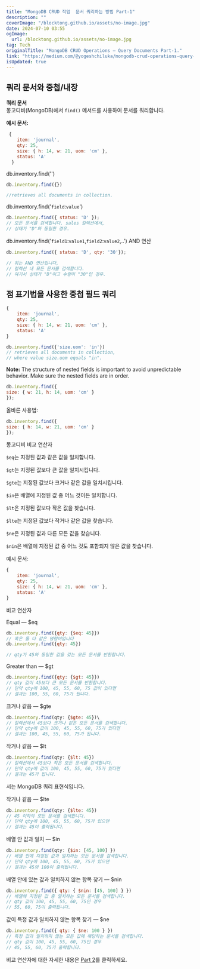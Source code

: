 ```yaml
---
title: "MongoDB CRUD 작업  문서 쿼리하는 방법 Part-1"
description: ""
coverImage: "/blocktong.github.io/assets/no-image.jpg"
date: 2024-07-10 03:55
ogImage: 
  url: /blocktong.github.io/assets/no-image.jpg
tag: Tech
originalTitle: "MongoDB CRUD Operations — Query Documents Part-1."
link: "https://medium.com/@yogeshchiluka/mongodb-crud-operations-query-documents-part-1-9eda8b14d6dd"
isUpdated: true
---
```





## 쿼리 문서와 중첩/내장

**쿼리 문서**  
몽고디비(MongoDB)에서 `find()` 메서드를 사용하여 문서를 쿼리합니다.  

**예시 문서:**

<div class="content-ad"></div>

```js
 {
    item: 'journal',
    qty: 25,
    size: { h: 14, w: 21, uom: 'cm' },
    status: 'A'
  }
```

db.inventory.find('')

```js
db.inventory.find({})

//retrieves all documents in collection.
```

db.inventory.find('`field`:`value`')

<div class="content-ad"></div>

```js
db.inventory.find({ status: 'D' });
// 모든 문서를 검색합니다. sales 컬렉션에서,
// 상태가 "D"와 동일한 경우. 
```

db.inventory.find('`field1`:`value1`,`field2`:`value2`,..')
AND 연산

```js
db.inventory.find({ status: 'D', qty: '30'});

// 위는 AND 연산입니다,
// 컬렉션 내 모든 문서를 검색합니다.
// 여기서 상태가 "D"이고 수량이 "30"인 경우.
```

## 점 표기법을 사용한 중첩 필드 쿼리

<div class="content-ad"></div>

```js
{
    item: 'journal',
    qty: 25,
    size: { h: 14, w: 21, uom: 'cm' },
    status: 'A'
}
```

```js
db.inventory.find({'size.uom': 'in'})
// retrieves all documents in collection,
// where value size.uom equals "in".
```

**Note:** The structure of nested fields is important to avoid unpredictable behavior. Make sure the nested fields are in order.

<div class="content-ad"></div>

```js
db.inventory.find({
size: { w: 21, h: 14, uom: 'cm' }
});
```

올바른 사용법:

```js
db.inventory.find({
size: { h: 14, w: 21, uom: 'cm' }
});
```

몽고디비 비교 연산자


<div class="content-ad"></div>

`$eq`는 지정된 값과 같은 값을 일치합니다.

`$gt`는 지정된 값보다 큰 값을 일치시킵니다.

`$gte`는 지정된 값보다 크거나 같은 값을 일치시킵니다.

`$in`은 배열에 지정된 값 중 어느 것이든 일치합니다.

<div class="content-ad"></div>

`$lt`은 지정된 값보다 작은 값을 찾습니다.

`$lte`는 지정된 값보다 작거나 같은 값을 찾습니다.

`$ne`은 지정된 값과 다른 모든 값을 찾습니다.

`$nin`은 배열에 지정된 값 중 어느 것도 포함되지 않은 값을 찾습니다.

<div class="content-ad"></div>

예시 문서:

```js
{
    item: 'journal',
    qty: 25,
    size: { h: 14, w: 21, uom: 'cm' },
    status: 'A'
}
```

비교 연산자

Equal — $eq

<div class="content-ad"></div>

```js
db.inventory.find({qty: {$eq: 45}})
// 혹은 둘 다 같은 명령어입니다
db.inventory.find({qty: 45})
```

```js
// qty가 45와 동일한 값을 갖는 모든 문서를 반환합니다.
```

Greater than — $gt

```js
db.inventory.find({qty: {$gt: 45}})
// qty 값이 45보다 큰 모든 문서를 반환합니다.
// 만약 qty에 100, 45, 55, 60, 75 값이 있다면
// 결과는 100, 55, 60, 75가 됩니다.
```

<div class="content-ad"></div>

크거나 같음 — $gte

```js
db.inventory.find(qty: {$gte: 45})\
// 컬렉션에서 45보다 크거나 같은 모든 문서를 검색합니다.
// 만약 qty에 값이 100, 45, 55, 60, 75가 있다면
// 결과는 100, 45, 55, 60, 75가 됩니다.
```

작거나 같음 — $lt

```js
db.inventory.find(qty: {$lt: 45})
// 컬렉션에서 45보다 작은 모든 문서를 검색합니다.
// 만약 qty에 값이 100, 45, 55, 60, 75가 있다면
// 결과는 45가 됩니다.
```

<div class="content-ad"></div>

서는 MongoDB 쿼리 표현식입니다.

작거나 같음 — $lte

```js
db.inventory.find(qty: {$lte: 45})
// 45 이하의 모든 문서를 검색합니다.
// 만약 qty에 100, 45, 55, 60, 75가 있으면
// 결과는 45이 출력됩니다.
```

배열 안 값과 일치 — $in

```js
db.inventory.find(qty: {$in: [45, 100] })
// 배열 안에 지정된 값과 일치하는 모든 문서를 검색합니다.
// 만약 qty에 100, 45, 55, 60, 75가 있으면
// 결과는 45와 100이 출력됩니다.
```

<div class="content-ad"></div>

배열 안에 있는 값과 일치하지 않는 항목 찾기 — $nin

```js
db.inventory.find({ qty: { $nin: [45, 100] } })
// 배열에 지정된 값 중 일치하는 모든 문서를 검색합니다.
// qty 값이 100, 45, 55, 60, 75인 경우
// 55, 60, 75이 출력됩니다.
```

값이 특정 값과 일치하지 않는 항목 찾기 — $ne

```js
db.inventory.find({ qty: { $ne: 100 } })
// 특정 값과 일치하지 않는 모든 값에 해당하는 문서를 검색합니다.
// qty 값이 100, 45, 55, 60, 75인 경우
// 45, 55, 60, 75가 출력됩니다.
```

<div class="content-ad"></div>

비교 연산자에 대한 자세한 내용은 [Part 2](here)를 클릭하세요.